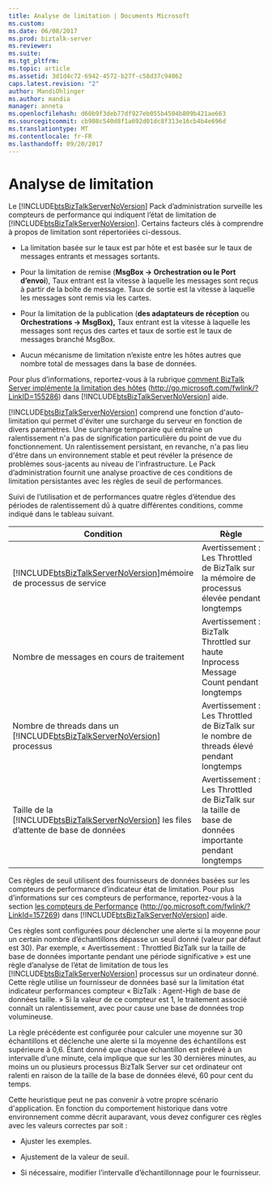 ```yaml
---
title: Analyse de limitation | Documents Microsoft
ms.custom: 
ms.date: 06/08/2017
ms.prod: biztalk-server
ms.reviewer: 
ms.suite: 
ms.tgt_pltfrm: 
ms.topic: article
ms.assetid: 3d1d4c72-6942-4572-b27f-c58d37c94062
caps.latest.revision: "2"
author: MandiOhlinger
ms.author: mandia
manager: anneta
ms.openlocfilehash: d60b9f3deb77df927eb055b4504b809b421ae663
ms.sourcegitcommit: cb908c540d8f1a692d01dc8f313e16cb4b4e696d
ms.translationtype: MT
ms.contentlocale: fr-FR
ms.lasthandoff: 09/20/2017
---
```

# <a name="monitoring-for-throttling"></a>Analyse de limitation
Le [!INCLUDE[btsBizTalkServerNoVersion](../includes/btsbiztalkservernoversion-md.md)] Pack d’administration surveille les compteurs de performance qui indiquent l’état de limitation de [!INCLUDE[btsBizTalkServerNoVersion](../includes/btsbiztalkservernoversion-md.md)]. Certains facteurs clés à comprendre à propos de limitation sont répertoriées ci-dessous.  
  
-   La limitation basée sur le taux est par hôte et est basée sur le taux de messages entrants et messages sortants.  
  
-   Pour la limitation de remise (**MsgBox -> Orchestration ou le Port d’envoi**), Taux entrant est la vitesse à laquelle les messages sont reçus à partir de la boîte de message. Taux de sortie est la vitesse à laquelle les messages sont remis via les cartes.  
  
-   Pour la limitation de la publication (**des adaptateurs de réception** ou **Orchestrations -> MsgBox),** Taux entrant est la vitesse à laquelle les messages sont reçus des cartes et taux de sortie est le taux de messages branché MsgBox.  
  
-   Aucun mécanisme de limitation n’existe entre les hôtes autres que nombre total de messages dans la base de données.  
  
 Pour plus d’informations, reportez-vous à la rubrique [comment BizTalk Server implémente la limitation des hôtes](http://go.microsoft.com/fwlink/?LinkID=155286) (http://go.microsoft.com/fwlink/?LinkID=155286) dans [!INCLUDE[btsBizTalkServerNoVersion](../includes/btsbiztalkservernoversion-md.md)] aide.  
  
 [!INCLUDE[btsBizTalkServerNoVersion](../includes/btsbiztalkservernoversion-md.md)] comprend une fonction d'auto-limitation qui permet d'éviter une surcharge du serveur en fonction de divers paramètres. Une surcharge temporaire qui entraîne un ralentissement n'a pas de signification particulière du point de vue du fonctionnement. Un ralentissement persistant, en revanche, n'a pas lieu d'être dans un environnement stable et peut révéler la présence de problèmes sous-jacents au niveau de l'infrastructure. Le Pack d’administration fournit une analyse proactive de ces conditions de limitation persistantes avec les règles de seuil de performances.  
  
 Suivi de l’utilisation et de performances quatre règles d’étendue des périodes de ralentissement dû à quatre différentes conditions, comme indiqué dans le tableau suivant.  
  
|Condition|Règle|  
|---------------|----------|  
|[!INCLUDE[btsBizTalkServerNoVersion](../includes/btsbiztalkservernoversion-md.md)]mémoire de processus de service|Avertissement : Les Throttled de BizTalk sur la mémoire de processus élevée pendant longtemps|  
|Nombre de messages en cours de traitement|Avertissement : BizTalk Throttled sur haute Inprocess Message Count pendant longtemps|  
|Nombre de threads dans un [!INCLUDE[btsBizTalkServerNoVersion](../includes/btsbiztalkservernoversion-md.md)] processus|Avertissement : Les Throttled de BizTalk sur le nombre de threads élevé pendant longtemps|  
|Taille de la [!INCLUDE[btsBizTalkServerNoVersion](../includes/btsbiztalkservernoversion-md.md)] les files d’attente de base de données|Avertissement : Les Throttled de BizTalk sur la taille de base de données importante pendant longtemps|  
  
 Ces règles de seuil utilisent des fournisseurs de données basées sur les compteurs de performance d’indicateur état de limitation. Pour plus d’informations sur ces compteurs de performance, reportez-vous à la section [les compteurs de Performance](http://go.microsoft.com/fwlink/?LinkId=157269) (http://go.microsoft.com/fwlink/?LinkId=157269) dans [!INCLUDE[btsBizTalkServerNoVersion](../includes/btsbiztalkservernoversion-md.md)] aide.  
  
 Ces règles sont configurées pour déclencher une alerte si la moyenne pour un certain nombre d’échantillons dépasse un seuil donné (valeur par défaut est 30). Par exemple, « Avertissement : Throttled BizTalk sur la taille de base de données importante pendant une période significative » est une règle d’analyse de l’état de limitation de tous les [!INCLUDE[btsBizTalkServerNoVersion](../includes/btsbiztalkservernoversion-md.md)] processus sur un ordinateur donné. Cette règle utilise un fournisseur de données basé sur la limitation état indicateur performances compteur « BizTalk : Agent-High de base de données taille. » Si la valeur de ce compteur est 1, le traitement associé connaît un ralentissement, avec pour cause une base de données trop volumineuse.  
  
 La règle précédente est configurée pour calculer une moyenne sur 30 échantillons et déclenche une alerte si la moyenne des échantillons est supérieure à 0,6. Étant donné que chaque échantillon est prélevé à un intervalle d’une minute, cela implique que sur les 30 dernières minutes, au moins un ou plusieurs processus BizTalk Server sur cet ordinateur ont ralenti en raison de la taille de la base de données élevé, 60 pour cent du temps.  
  
 Cette heuristique peut ne pas convenir à votre propre scénario d'application. En fonction du comportement historique dans votre environnement comme décrit auparavant, vous devez configurer ces règles avec les valeurs correctes par soit :  
  
-   Ajuster les exemples.  
  
-   Ajustement de la valeur de seuil.  
  
-   Si nécessaire, modifier l’intervalle d’échantillonnage pour le fournisseur.